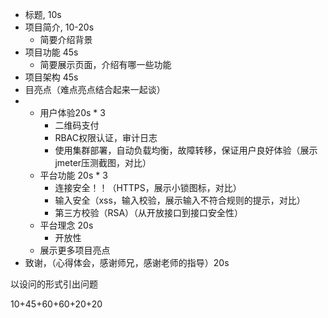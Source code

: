 * 标题, 10s
* 项目简介, 10-20s
  * 简要介绍背景
* 项目功能 45s
  * 简要展示页面，介绍有哪一些功能
* 项目架构 45s
* 目亮点（难点亮点结合起来一起谈）
* * 用户体验20s * 3
    * 二维码支付
    * RBAC权限认证，审计日志
    * 使用集群部署，自动负载均衡，故障转移，保证用户良好体验（展示jmeter压测截图，对比）
  * 平台功能 20s * 3
    * 连接安全！！（HTTPS，展示小锁图标，对比）
    * 输入安全（xss，输入校验，展示输入不符合规则的提示，对比）
    * 第三方校验（RSA）（从开放接口到接口安全性）
  * 平台理念 20s
    * 开放性
  * 展示更多项目亮点
* 致谢，（心得体会，感谢师兄，感谢老师的指导）20s

以设问的形式引出问题



10+45+60+60+20+20
